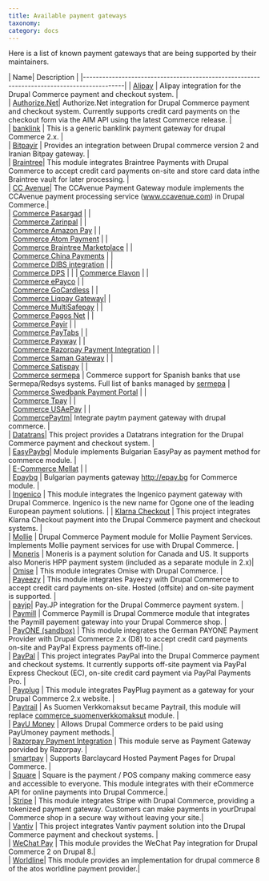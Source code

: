 ```yaml
---
title: Available payment gateways
taxonomy:
category: docs
---
```


Here is a list of known payment gateways that are being supported by their maintainers.

| Name| Description |
|-------------------------------------------------------------------------------------------|
| [Alipay]   | Alipay integration for the Drupal Commerce payment and checkout system.  |					
| [Authorize.Net]| Authorize.Net integration for Drupal Commerce payment and checkout system. Currently supports credit card payments on the checkout form via the AIM API using the latest Commerce release.  |					
| [banklink] | This is a generic banklink payment gateway for drupal Commerce 2.x. |					
| [Bitpayir] | Provides an integration between Drupal commerce version 2 and Iranian Bitpay gateway. |					
| [Braintree]| This module integrates Braintree Payments with Drupal Commerce to accept credit card payments on-site and store card data inthe Braintree vault for later processing. |					
| [CC Avenue]| The CCAvenue Payment Gateway module implements the CCAvenue payment processing service (www.ccavenue.com) in Drupal Commerce.|					
| [Commerce  Pasargad]  	 |	|			
| [Commerce  Zarinpal]  	 |	|			
| [Commerce Amazon Pay] 	 |	|			
| [Commerce Atom Payment]   |	|				
| [Commerce Braintree Marketplace]   |		|			
| [Commerce China Payments] |				|	
| [Commerce DIBS integration]   |			|		
| [Commerce DPS]  			 |		|
| [Commerce Elavon]		 |		|	
| [Commerce ePayco]		|		|	
| [Commerce GoCardless]   	|		|		
| [Commerce Liqpay Gateway]|		|			
| [Commerce MultiSafepay]   |		|			
| [Commerce Pagos Net]   	|		|		
| [Commerce Payir]   		|		|	
| [Commerce PayTabs]   	|		|		
| [Commerce Payway]   		|		|	
| [Commerce Razorpay Payment Integration]   |	|				
| [Commerce Saman Gateway] |		|			
| [Commerce Satispay]   	|		|		
| [Commerce sermepa] | Commerce support for Spanish banks that use Sermepa/Redsys systems. Full list of banks managed by [sermepa] |					
| [Commerce Swedbank Payment Portal]   |		|			
| [Commerce Tpay]   		|		|	
| [Commerce USAePay]   	|		|		
| [CommercePaytm]| Integrate paytm payment gateway with drupal commerce. |					
| [Datatrans]| This project provides a Datatrans integration for the Drupal Commerce payment and checkout system.  |					
| [EasyPaybg]| Module implements Bulgarian EasyPay as payment method for commerce module.  |					
| [E-Commerce Mellat]   	|		|		
| [Epaybg]   | Bulgarian payments gateway http://epay.bg for Commerce module.  |					
| [Ingenico] | This module integrates the Ingenico payment gateway with Drupal Commerce. Ingenico is the new name for Ogone one of the leading European payment solutions.  |
| [Klarna Checkout]  | This project integrates Klarna Checkout payment into the Drupal Commerce payment and checkout systems. |					
| [Mollie]   | Drupal Commerce Payment module for Mollie Payment Services. Implements Mollie payment services for use with Drupal Commerce. |					
| [Moneris]  | Moneris is a payment solution for Canada and US. It supports also Moneris HPP payment system (included as a separate module in 2.x)|					
| [Omise]  | This module integrates Omise with Drupal Commerce. |					
| [Payeezy]  | This module integrates Payeezy with Drupal Commerce to accept credit card payments on-site. Hosted (offsite) and on-site payment is supported. |					
| [payjp]| Pay.JP integration for the Drupal Commerce payment system.   |					
| [Paymill]  | Commerce Paymill is Drupal Commerce module that integrates the Paymill payement gateway into your Drupal Commerce shop. | 					
| [PayONE (sandbox)] | This module integrates the German PAYONE Payment Provider with Drupal Commerce 2.x (D8) to accept credit card payments on-site and PayPal Express payments off-line.|					
| [PayPal]   | This project integrates PayPal into the Drupal Commerce payment and checkout systems. It currently supports off-site payment via PayPal Express Checkout (EC),  on-site credit card payment via PayPal Payments Pro. |					
| [Payplug]  | This module integrates PayPlug payment as a gateway for your Drupal Commerce 2.x website. |					
| [Paytrail] | As Suomen Verkkomaksut became Paytrail, this module will replace [commerce_suomenverkkomaksut] module.   |					
| [PayU Money]   | Allows Drupal Commerce orders to be paid using PayUmoney payment methods.|					
| [Razorpay Payment Integration] | This module serve as Payment Gateway porvided by Razorpay. |					
| [smartpay] | Supports Barclaycard Hosted Payment Pages for Drupal Commerce. |					
| [Square]   | Square is the payment / POS company making commerce easy and accessible to everyone. This module integrates with their eCommerce API for online payments into Drupal Commerce.|					
| [Stripe]   | This module integrates Stripe with Drupal Commerce, providing a tokenized payment gateway. Customers can make payments in yourDrupal Commerce shop in a secure way without leaving your site.|					
| [Vantiv]   | This project integrates Vantiv payment solution into the Drupal Commerce payment and checkout systems. |					
| [WeChat Pay]   | This module provides the WeChat Pay integration  for Drupal Commerce 2 on Drupal 8.|					
| [Worldline]| This module provides an implementation for drupal commerce 8 of the atos worldline payment provider.|					





[Braintree]: https://www.drupal.org/project/commerce_braintree
[PayPal]: https://www.drupal.org/project/commerce_paypal
[Stripe]: https://www.drupal.org/project/commerce_stripe
[Authorize.Net]: https://www.drupal.org/project/commerce_authnet
[Vantiv]: https://www.drupal.org/project/commerce_vantiv
[Square]: https://www.drupal.org/project/commerce_square
[Paymill]: https://www.drupal.org/project/commerce_paymill
[Ingenico]: https://www.drupal.org/project/commerce_ingenico
[Paytrail]: https://www.drupal.org/project/commerce_paytrail
[Payplug]: https://www.drupal.org/project/commerce_payplug
[PayU Money]: https://www.drupal.org/project/commerce_payumoney
[CC Avenue]: https://www.drupal.org/project/commerce_ccavenue
[Alipay]: https://www.drupal.org/project/commerce_alipay
[WeChat Pay]: https://www.drupal.org/project/commerce_wechat_pay
[Worldline]: https://www.drupal.org/project/commerce_worldline
[Datatrans]: https://www.drupal.org/project/commerce_datatrans
[EasyPaybg]: https://www.drupal.org/project/commerce_easyPaybg
[Epaybg]: https://www.drupal.org/project/commerce_epaybg
[Mollie]: https://www.drupal.org/project/commerce_mollie
[Moneris]: https://www.drupal.org/project/commerce_moneris
[smartpay]: https://www.drupal.org/project/commerce_smartpay
[payjp]: https://www.drupal.org/project/commerce_payjp
[banklink]: https://www.drupal.org/project/commerce_banklink
[Razorpay Payment Integration]: https://www.drupal.org/project/commerce_razorpay
[CommercePaytm]: https://www.drupal.org/project/commercepaytm
[Commerce sermepa]: https://www.drupal.org/project/commerce_sermepa
[Bitpayir]: https://www.drupal.org/project/commerce_bitpayir
[PayONE (sandbox)]: https://www.drupal.org/sandbox/mitrpaka/2849906
[Klarna Checkout]: https://www.drupal.org/project/commerce_klarna_checkout
[commerce_suomenverkkomaksut]: https://drupal.org/project/commerce_suomenverkkomaksut
[sermepa]: www.redsys.es/wps/portal/redsys/publica/acercade/nuestrosSocios
[Payeezy]: https://www.drupal.org/project/commerce_payeezy
[Omise]: https://www.drupal.org/project/commerce_omise

[Commerce  Pasargad]: https://www.drupal.org/project/commerce_pasargad
[Commerce  Zarinpal]: https://www.drupal.org/project/commerce_zarinpal
[Commerce Amazon Pay]: https://www.drupal.org/project/commerce_amazon_lpa
[Commerce Atom Payment]: https://www.drupal.org/project/commerce_atom_payment
[Commerce Braintree Marketplace]: https://www.drupal.org/project/commerce_braintree_marketplace
[Commerce China Payments]: https://www.drupal.org/project/commerce_cnpay
[Commerce DIBS integration]: https://www.drupal.org/project/commerce_dibs
[Commerce DPS]: https://www.drupal.org/project/commerce_dps
[Commerce Elavon]: https://www.drupal.org/project/commerce_elavon
[Commerce ePayco]: https://www.drupal.org/project/commerce_epayco
[Commerce GoCardless]: https://www.drupal.org/project/commerce_gocardless
[Commerce Liqpay Gateway]: https://www.drupal.org/project/commerce_liqpay_gateway
[Commerce MultiSafepay]: https://www.drupal.org/project/commerce_multisafepay
[Commerce Pagos Net]: https://www.drupal.org/project/commerce_pagos_net
[Commerce Payir]: https://www.drupal.org/project/commerce_payir
[Commerce PayTabs]: https://www.drupal.org/project/commerce_paytabs
[Commerce Payway]: https://www.drupal.org/project/commerce_payway
[Commerce Razorpay Payment Integration]: https://www.drupal.org/project/commerce_razorpay
[Commerce Saman Gateway]: https://www.drupal.org/project/ms_commerce_saman
[Commerce Satispay]: https://www.drupal.org/project/commerce_satispay
[Commerce Swedbank Payment Portal]: https://www.drupal.org/project/commerce_payment_spp
[Commerce Tpay]: https://www.drupal.org/project/commerce_tpay
[Commerce USAePay]: https://www.drupal.org/project/commerce_usaepay
[E-Commerce Mellat]: https://www.drupal.org/project/mellat_gateway